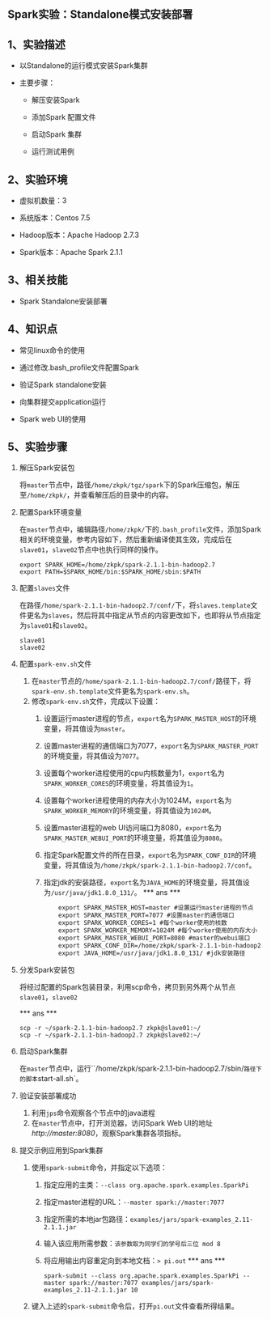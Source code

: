 Spark实验：Standalone模式安装部署
--------

1、实验描述
--------

-   以Standalone的运行模式安装Spark集群

-   主要步骤：

    -   解压安装Spark

    -   添加Spark 配置文件

    -   启动Spark 集群

    -   运行测试用例

2、实验环境
----

-   虚拟机数量：3

-   系统版本：Centos 7.5

-   Hadoop版本：Apache Hadoop 2.7.3

-   Spark版本：Apache Spark 2.1.1

3、相关技能
--------

-   Spark Standalone安装部署

4、知识点
------

-   常见linux命令的使用

-   通过修改.bash_profile文件配置Spark

-   验证Spark standalone安装

-   向集群提交application运行

-   Spark web UI的使用

5、实验步骤
----

1. 解压Spark安装包

   将`master`节点中，路径`/home/zkpk/tgz/spark`下的Spark压缩包，解压至`/home/zkpk/`，并查看解压后的目录中的内容。

2. 配置Spark环境变量

   在`master`节点中，编辑路径`/home/zkpk/`下的`.bash_profile`文件，添加Spark相关的环境变量，参考内容如下，然后重新编译使其生效，完成后在`slave01`，`slave02`节点中也执行同样的操作。

    ```shell
    export SPARK_HOME=/home/zkpk/spark-2.1.1-bin-hadoop2.7
    export PATH=$SPARK_HOME/bin:$SPARK_HOME/sbin:$PATH
    ```

3. 配置`slaves`文件

   在路径`/home/spark-2.1.1-bin-hadoop2.7/conf/`下，将`slaves.template`文件更名为`slaves`，然后将其中指定从节点的内容更改如下，也即将从节点指定为`slave01`和`slave02`。

    ```shell
    slave01
    slave02
    ```

4. 配置`spark-env.sh`文件

   1. 在`master`节点的`/home/spark-2.1.1-bin-hadoop2.7/conf/`路径下，将`spark-env.sh.template`文件更名为`spark-env.sh`。
   2. 修改`spark-env.sh`文件，完成以下设置：
      1. 设置运行master进程的节点，`export`名为`SPARK_MASTER_HOST`的环境变量，将其值设为`master`。
      
      2. 设置master进程的通信端口为7077，`export`名为`SPARK_MASTER_PORT`的环境变量，将其值设为`7077`。
      
      3. 设置每个worker进程使用的cpu内核数量为1，`export`名为`SPARK_WORKER_CORES`的环境变量，将其值设为`1`。
      
      4. 设置每个worker进程使用的内存大小为1024M，`export`名为`SPARK_WORKER_MEMORY`的环境变量，将其值设为`1024M`。
      
      5. 设置master进程的web UI访问端口为8080，`export`名为`SPARK_MASTER_WEBUI_PORT`的环境变量，将其值设为`8080`。
      
      6. 指定Spark配置文件的所在目录，`export`名为`SPARK_CONF_DIR`的环境变量，将其值设为`/home/zkpk/spark-2.1.1-bin-hadoop2.7/conf`。
      
      7. 指定jdk的安装路径，`export`名为`JAVA_HOME`的环境变量，将其值设为`/usr/java/jdk1.8.0_131/`。
         *** ans ***
      
         ```xml
             export SPARK_MASTER_HOST=master #设置运行master进程的节点
             export SPARK_MASTER_PORT=7077 #设置master的通信端口
             export SPARK_WORKER_CORES=1 #每个worker使用的核数
             export SPARK_WORKER_MEMORY=1024M #每个worker使用的内存大小
             export SPARK_MASTER_WEBUI_PORT=8080 #master的webui端口
             export SPARK_CONF_DIR=/home/zkpk/spark-2.1.1-bin-hadoop2.7/conf #spark的配置文件目录 
             export JAVA_HOME=/usr/java/jdk1.8.0_131/ #jdk安装路径
         ```
      
         
   
5. 分发Spark安装包

   将经过配置的Spark包装目录，利用scp命令，拷贝到另外两个从节点`slave01`，`slave02`

   *** ans ***

   ```shell
   scp -r ~/spark-2.1.1-bin-hadoop2.7 zkpk@slave01:~/
   scp -r ~/spark-2.1.1-bin-hadoop2.7 zkpk@slave02:~/
   ```

6. 启动Spark集群

   在`master`节点中，运行``/home/zkpk/spark-2.1.1-bin-hadoop2.7/sbin/`路径下的脚本`start-all.sh`。

7. 验证安装部署成功

   1. 利用`jps`命令观察各个节点中的java进程
   2. 在`master`节点中，打开浏览器，访问Spark Web UI的地址*http://master:8080*，观察Spark集群各项指标。

8. 提交示例应用到Spark集群

   1. 使用`spark-submit`命令，并指定以下选项：
      1. 指定应用的主类：`--class org.apache.spark.examples.SparkPi `
      
      2. 指定master进程的URL：`--master spark://master:7077`
      
      3. 指定所需的本地jar包路径：`examples/jars/spark-examples_2.11-2.1.1.jar`
      
      4. 输入该应用所需参数：`该参数取为同学们的学号后三位 mod 8 `
      
      5. 将应用输出内容重定向到本地文档：`> pi.out`
         *** ans ***
      
         ```shell
         spark-submit --class org.apache.spark.examples.SparkPi --master spark://master:7077 examples/jars/spark-examples_2.11-2.1.1.jar 10
         ```
   2. 键入上述的`spark-submit`命令后，打开`pi.out`文件查看所得结果。